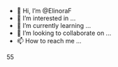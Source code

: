 - 👋 Hi, I’m @ElinoraF
- 👀 I’m interested in ...
- 🌱 I’m currently learning ...
- 💞️ I’m looking to collaborate on ...
- 📫 How to reach me ...

<!---
ElinoraF/ElinoraF is a ✨ special ✨ repository because its `README.md` (this file) appears on your GitHub profile.
You can click the Preview link to take a look at your changes.
--->
55
